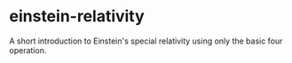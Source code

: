 # einstein-relativity
A short introduction to Einstein's special relativity using only the basic four operation.

